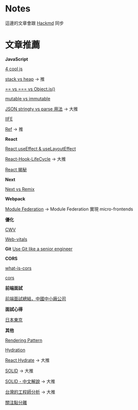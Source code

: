 # Notes

這邊的文章會跟 [Hackmd](https://hackmd.io/?nav=overview) 同步

# 文章推薦

**JavaScript**

[4 cool js](https://javascript.plainenglish.io/4-cool-modern-javascript-features-most-developers-dont-know-about-c2c45104427c)

[stack vs heap](https://roykwokcode.medium.com/%E6%99%AE%E9%80%9A%E9%A1%9E%E5%9E%8B%E5%92%8C%E5%B0%8D%E8%B1%A1%E7%9A%84%E5%8D%80%E5%88%A5-%E6%A3%A7%E5%85%A7%E5%AD%98-stack-%E5%A0%86%E5%85%A7%E5%AD%98-heap-44295724848c) -> 推

[== vs === vs Object.is()](https://juejin.cn/post/6844903917176750088)

[mutable vs immutable](https://ithelp.ithome.com.tw/articles/10234554)

[JSON stringty vs parse 用法](https://medium.com/itsems-frontend/javascript-json-stringify-and-json-parse-7a1251d3824c) -> 大推

[IIFE](https://ithelp.ithome.com.tw/articles/10250445)

[Ref](https://ithelp.ithome.com.tw/articles/10238058) -> 推

**React**

[React useEffect & useLayoutEffect](https://blog.bhanuteja.dev/the-lifecycle-of-react-hooks-component)

[React-Hook-LifeCycle](https://blog.bhanuteja.dev/the-lifecycle-of-react-hooks-component) -> 大推

[React 揭秘](https://react.iamkasong.com/)

**Next**

[Next vs Remix](https://juejin.cn/post/7067454063708749860)

**Webpack**

[Module Federation](https://andyyou.medium.com/%E5%88%9D%E6%8E%A2-webpack-5-%E9%9D%A9%E5%91%BD%E6%96%B0%E6%9E%B6%E6%A7%8B-module-federation-3aeb1bc3671f) -> Module Federation 實現 micro-frontends

**優化**

[CWV](https://awoo.ai/zh-hant/blog/core-web-vitals-guide/#%E4%BB%80%E9%BA%BC%E6%98%AF_Core_Web_Vitals%EF%BC%9F)

[Web-vitals](https://gcdeng.com/blog/a-guidebook-to-optimize-web-vitals#%E8%BC%89%E5%85%A5%E9%80%9F%E5%BA%A6loading-performance)

**Git**
[Use Git like a senior engineer](https://levelup.gitconnected.com/use-git-like-a-senior-engineer-ef6d741c898e)

**CORS**

[what-is-cors](https://shubo.io/what-is-cors/)

[cors](https://ithelp.ithome.com.tw/articles/10226262)

**前端面試**

[前端面試總結，中國中小廠公司](https://juejin.cn/post/7146151385707315213)

**面試心得**

[日本東京](https://tigercosmos.xyz/post/2022/06/japan/new-grad-find-swe-job-in-japan/)

**其他**

[Rendering Pattern](https://pjchender.dev/react/note-react-rendering-pattern/#streaming-server-rendering-with-suspense)

[Hydration](https://hackmd.io/@SyqQnpPDTG-JiscjHKTJKA/BkNYAnQ8c#14-hydration-%E7%9A%84%E5%95%8F%E9%A1%8C)

[React Hydrate](https://blog.saeloun.com/2021/12/16/hydration.html) -> 大推

[SOLID](https://medium.com/backticks-tildes/the-s-o-l-i-d-principles-in-pictures-b34ce2f1e898) -> 大推

[SOLID - 中文解說](https://skyyen999.gitbooks.io/-study-design-pattern-in-java/content/oodPrinciple.html) -> 大推

[台灣的工程師分析](https://m.gamer.com.tw/forum/C.php?bsn=60076&snA=5444020) -> 大推

[關注點分離](https://nissentech.org/frontend-soc-evolution/)
